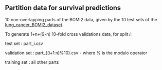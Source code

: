 ## Partition data for survival predictions

10 non-overlapping parts of the BOMI2 data, given by the 10 test sets of the [lung_cancer_BOMI2_dataset](https://github.com/MIDA-group/lung_cancer_BOMI2_dataset/tree/main/binary_survival_prediction/10foldcrossval).

To generate 1+n+(9-n) 10-fold cross validations data, for split *i*:

test set
: part_i.csv

validation set
: part_{(i+1:n)%10}.csv - where % is the modulo operator

training set
: all other parts

